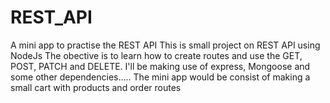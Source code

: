 # REST_API
A mini app to practise the REST API 
This is small project on REST API using NodeJs
The obective is to learn how to create routes and use the GET, POST, PATCH and DELETE.
I'll be making use of express, Mongoose and some other dependencies.....
The mini app would be consist of making a small cart with products and order routes
